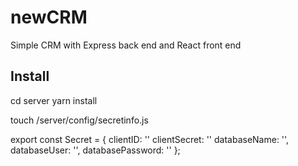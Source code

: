 # newCRM
Simple CRM with Express back end and React front end

## Install
cd server
yarn install

touch /server/config/secretinfo.js

export const Secret = {
  clientID: ''
  clientSecret: ''
  databaseName: '',
  databaseUser: '',
  databasePassword: ''
};